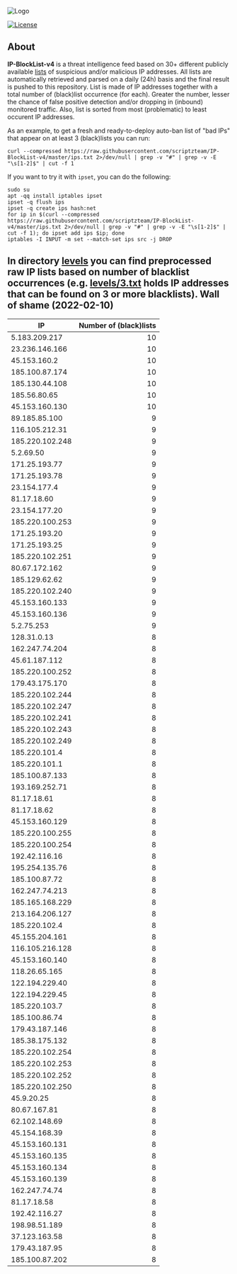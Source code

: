 ![Logo](https://i.imgur.com/PyKLAe7.png)

[![License](https://img.shields.io/badge/license-The_Unlicense-red.svg)](https://unlicense.org/)

About
----

**IP-BlockList-v4** is a threat intelligence feed based on 30+ different publicly available [lists](https://github.com/stamparm/maltrail) of suspicious and/or malicious IP addresses. All lists are automatically retrieved and parsed on a daily (24h) basis and the final result is pushed to this repository. List is made of IP addresses together with a total number of (black)list occurrence (for each). Greater the number, lesser the chance of false positive detection and/or dropping in (inbound) monitored traffic. Also, list is sorted from most (problematic) to least occurent IP addresses.

As an example, to get a fresh and ready-to-deploy auto-ban list of "bad IPs" that appear on at least 3 (black)lists you can run:

```
curl --compressed https://raw.githubusercontent.com/scriptzteam/IP-BlockList-v4/master/ips.txt 2>/dev/null | grep -v "#" | grep -v -E "\s[1-2]$" | cut -f 1
```

If you want to try it with `ipset`, you can do the following:

```
sudo su
apt -qq install iptables ipset
ipset -q flush ips
ipset -q create ips hash:net
for ip in $(curl --compressed https://raw.githubusercontent.com/scriptzteam/IP-BlockList-v4/master/ips.txt 2>/dev/null | grep -v "#" | grep -v -E "\s[1-2]$" | cut -f 1); do ipset add ips $ip; done
iptables -I INPUT -m set --match-set ips src -j DROP
```

In directory [levels](levels) you can find preprocessed raw IP lists based on number of blacklist occurrences (e.g. [levels/3.txt](levels/3.txt) holds IP addresses that can be found on 3 or more blacklists).
Wall of shame (2022-02-10)
----

|IP|Number of (black)lists|
|---|--:|
5.183.209.217|10
23.236.146.166|10
45.153.160.2|10
185.100.87.174|10
185.130.44.108|10
185.56.80.65|10
45.153.160.130|10
89.185.85.100|9
116.105.212.31|9
185.220.102.248|9
5.2.69.50|9
171.25.193.77|9
171.25.193.78|9
23.154.177.4|9
81.17.18.60|9
23.154.177.20|9
185.220.100.253|9
171.25.193.20|9
171.25.193.25|9
185.220.102.251|9
80.67.172.162|9
185.129.62.62|9
185.220.102.240|9
45.153.160.133|9
45.153.160.136|9
5.2.75.253|9
128.31.0.13|8
162.247.74.204|8
45.61.187.112|8
185.220.100.252|8
179.43.175.170|8
185.220.102.244|8
185.220.102.247|8
185.220.102.241|8
185.220.102.243|8
185.220.102.249|8
185.220.101.4|8
185.220.101.1|8
185.100.87.133|8
193.169.252.71|8
81.17.18.61|8
81.17.18.62|8
45.153.160.129|8
185.220.100.255|8
185.220.100.254|8
192.42.116.16|8
195.254.135.76|8
185.100.87.72|8
162.247.74.213|8
185.165.168.229|8
213.164.206.127|8
185.220.102.4|8
45.155.204.161|8
116.105.216.128|8
45.153.160.140|8
118.26.65.165|8
122.194.229.40|8
122.194.229.45|8
185.220.103.7|8
185.100.86.74|8
179.43.187.146|8
185.38.175.132|8
185.220.102.254|8
185.220.102.253|8
185.220.102.252|8
185.220.102.250|8
45.9.20.25|8
80.67.167.81|8
62.102.148.69|8
45.154.168.39|8
45.153.160.131|8
45.153.160.135|8
45.153.160.134|8
45.153.160.139|8
162.247.74.74|8
81.17.18.58|8
192.42.116.27|8
198.98.51.189|8
37.123.163.58|8
179.43.187.95|8
185.100.87.202|8
